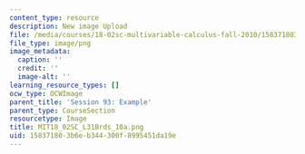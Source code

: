 ```yaml
---
content_type: resource
description: New image Upload
file: /media/courses/18-02sc-multivariable-calculus-fall-2010/158371803b6eb344300f8995451da19e_MIT18_02SC_L31Brds_10a.png
file_type: image/png
image_metadata:
  caption: ''
  credit: ''
  image-alt: ''
learning_resource_types: []
ocw_type: OCWImage
parent_title: 'Session 93: Example'
parent_type: CourseSection
resourcetype: Image
title: MIT18_02SC_L31Brds_10a.png
uid: 15837180-3b6e-b344-300f-8995451da19e
---
```

